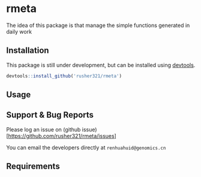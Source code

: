 rmeta
=======

The idea of this package is that manage the simple functions generated in daily work 

Installation
------------

This package is still under development, but can be installed using [devtools](http://cran.r-project.org/web/packages/devtools/index.html).

``` r
devtools::install_github('rusher321/rmeta')
```

Usage
-----
Support & Bug Reports
----------------------

Please log an issue on (github issue)[https://github.com/rusher321/rmeta/issues]

You can email the  developers directly at `renhuahuid@genomics.cn`

Requirements
--------------------
